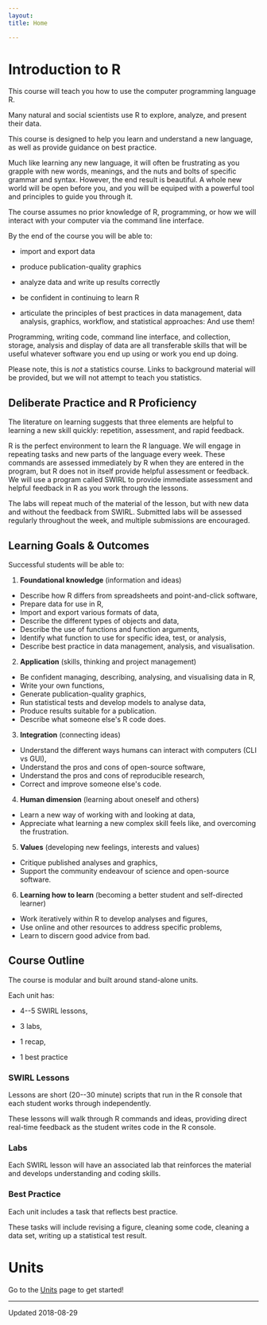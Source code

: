 ```yaml
---
layout: 
title: Home

---
```


# Introduction to R

This course will teach you how to use the computer programming language R.

Many natural and social scientists use R to explore, analyze, and present their data.

This course is designed to help you learn and understand a new language, as well as provide guidance on best practice.

Much like learning any new language, it will often be frustrating as you grapple with new words, meanings, and 
the nuts and bolts of specific grammar and syntax. However, the end result is beautiful. A whole new world will
be open before you, and you will be equiped with a powerful tool and principles to guide you through it.

The course assumes no prior knowledge of R, programming, or how we will interact with your computer via the command line interface.

By the end of the course you will be able to:

 - import and export data

 - produce publication-quality graphics

 - analyze data and write up results correctly

 - be confident in continuing to learn R

 - articulate the principles of best practices in data management, data analysis, graphics, workflow, and statistical approaches: And use them!


Programming, writing code, command line interface, and collection, storage, analysis and display of data are all transferable skills that will be useful whatever software you end up using or work you end up doing.

Please note, this is _not_ a statistics course. Links to background material will be provided, but we will not attempt to teach you statistics.



## Deliberate Practice and R Proficiency

The literature on learning suggests that three elements are helpful to learning a new skill quickly: repetition, assessment, and rapid feedback.

R is the perfect environment to learn the R language. We will engage in repeating tasks and new parts of the language every week. These commands are assessed immediately by R when they are entered in the program, but R does not in itself provide helpful assessment or feedback. We will use a program called SWIRL to provide immediate assessment and helpful feedback in R as you work through the lessons. 

The labs will repeat much of the material of the lesson, but with new data and without the feedback from SWIRL. Submitted labs will be assessed regularly throughout the week, and multiple submissions are encouraged.



## Learning Goals & Outcomes

Successful students will be able to:

1. **Foundational knowledge** (information and ideas)

 - Describe how R differs from spreadsheets and point-and-click software,
 - Prepare data for use in R,
 - Import and export various formats of data,
 - Describe the different types of objects and data,
 - Describe the use of functions and function arguments,
 - Identify what function to use for specific idea, test, or analysis,
 - Describe best practice in data management, analysis, and visualisation.

 
2. **Application** (skills, thinking and project management)

 - Be confident managing, describing, analysing, and visualising data in R,
 - Write your own functions,
 - Generate publication-quality graphics,
 - Run statistical tests and develop models to analyse data,
 - Produce results suitable for a publication.
 - Describe what someone else's R code does.


3. **Integration** (connecting ideas)

 - Understand the different ways humans can interact with computers (CLI vs GUI),
 - Understand the pros and cons of open-source software,
 - Understand the pros and cons of reproducible research,
 - Correct and improve someone else's code.


4. **Human dimension** (learning about oneself and others)

 - Learn a new way of working with and looking at data,
 - Appreciate what learning a new complex skill feels like, and overcoming the frustration.


5. **Values** (developing new feelings, interests and values)

 - Critique published analyses and graphics,
 - Support the community endeavour of science and open-source software.


6. **Learning how to learn** (becoming a better student and self-directed learner)

 - Work iteratively within R to develop analyses and figures,
 - Use online and other resources to address specific problems,
 - Learn to discern good advice from bad.



## Course Outline

The course is modular and built around stand-alone units.

Each unit has: 

  - 4--5 SWIRL lessons, 

  - 3 labs, 

  - 1 recap, 

  - 1 best practice




### SWIRL Lessons

Lessons are short (20--30 minute) scripts that run in the R console that each student works through independently.

These lessons will walk through R commands and ideas, providing direct real-time feedback as the student writes code in the R console.



### Labs

Each SWIRL lesson will have an associated lab that reinforces the material and develops understanding and coding skills.



### Best Practice 

Each unit includes a task that reflects best practice.

These tasks will include revising a figure, cleaning some code, cleaning a data set, writing up a statistical test result.


# Units

Go to the [Units](/) page to get started!

 - - -

Updated 2018-08-29

